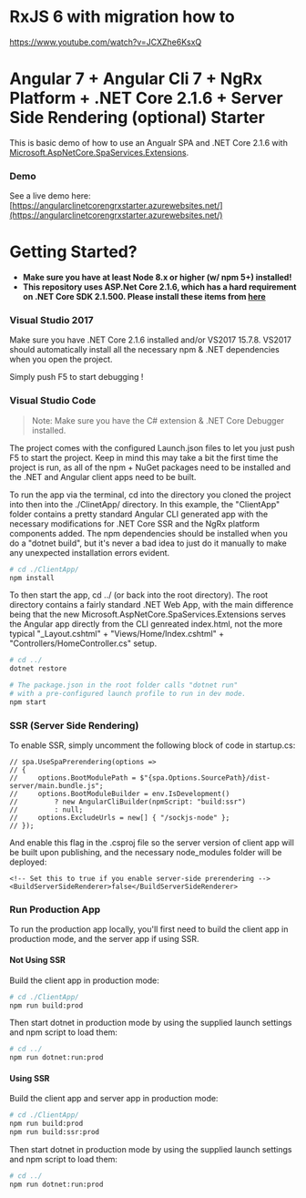 # RxJS 6 with migration how to
https://www.youtube.com/watch?v=JCXZhe6KsxQ

# Angular 7 + Angular Cli 7 + NgRx Platform + .NET Core 2.1.6 + Server Side Rendering (optional) Starter
This is basic demo of how to use an Angualr SPA and .NET Core 2.1.6 with [Microsoft.AspNetCore.SpaServices.Extensions](https://docs.microsoft.com/en-us/aspnet/core/spa/).

### Demo
See a live demo here: [https://angularclinetcorengrxstarter.azurewebsites.net/](https://angularclinetcorengrxstarter.azurewebsites.net/)

# Getting Started?

- **Make sure you have at least Node 8.x or higher (w/ npm 5+) installed!**  
- **This repository uses ASP.Net Core 2.1.6, which has a hard requirement on .NET Core SDK 2.1.500. Please install these items from [here](https://www.microsoft.com/net/learn/get-started/windows)**


### Visual Studio 2017

Make sure you have .NET Core 2.1.6 installed and/or VS2017 15.7.8.
VS2017 should automatically install all the necessary npm & .NET dependencies when you open the project.

Simply push F5 to start debugging !

### Visual Studio Code

> Note: Make sure you have the C# extension & .NET Core Debugger installed.

The project comes with the configured Launch.json files to let you just push F5 to start the project. Keep in mind this may take a bit the first time the project is run, as all of the npm + NuGet packages need to be installed and the .NET and Angular client apps need to be built.

To run the app via the terminal, cd into the directory you cloned the project into then into the ./ClinetApp/ directory. In this example, the "ClientApp" folder contains a pretty standard Angular CLI generated app with the necessary modifications for .NET Core SSR and the NgRx platform components added. The npm dependencies should be installed when you do a "dotnet build", but it's never a bad idea to just do it manually to make any unexpected installation errors evident.

```bash
# cd ./ClientApp/
npm install
``` 

To then start the app, cd ../ (or back into the root directory). The root directory contains a fairly standard .NET Web App, with the main difference being that the new Microsoft.AspNetCore.SpaServices.Extensions serves the Angular app directly from the CLI genreated index.html, not the more typical "_Layout.cshtml" + "Views/Home/Index.cshtml" + "Controllers/HomeController.cs" setup.

```bash
# cd ../
dotnet restore

# The package.json in the root folder calls "dotnet run" 
# with a pre-configured launch profile to run in dev mode.
npm start
``` 

### SSR (Server Side Rendering)

To enable SSR, simply uncomment the following block of code in startup.cs:

    // spa.UseSpaPrerendering(options =>
    // {
    //     options.BootModulePath = $"{spa.Options.SourcePath}/dist-server/main.bundle.js";
    //     options.BootModuleBuilder = env.IsDevelopment()
    //         ? new AngularCliBuilder(npmScript: "build:ssr")
    //         : null;
    //     options.ExcludeUrls = new[] { "/sockjs-node" };
    // });
   
  And enable this flag in the .csproj file so the server version of client app will be built upon publishing, and the necessary node_modules folder will be deployed:

    <!-- Set this to true if you enable server-side prerendering -->
    <BuildServerSideRenderer>false</BuildServerSideRenderer>

### Run Production App

To run the production app locally, you'll first need to build the client app in production mode, and the server app if using SSR.

#### Not Using SSR

Build the client app in production mode:

```bash
# cd ./ClientApp/
npm run build:prod
``` 
Then start dotnet in production mode by using the supplied launch settings and npm script to load them:

```bash
# cd ../
npm run dotnet:run:prod
``` 

#### Using SSR

Build the client app and server app in production mode:

```bash
# cd ./ClientApp/
npm run build:prod
npm run build:ssr:prod
``` 
Then start dotnet in production mode by using the supplied launch settings and npm script to load them:

```bash
# cd ../
npm run dotnet:run:prod
``` 
